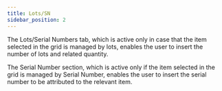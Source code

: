 ```yaml
---
title: Lots/SN
sidebar_position: 2
---
```


The Lots/Serial Numbers tab, which is active only in case that the item selected in the grid is managed by lots, enables the user to insert the number of lots and related quantity.

The Serial Number section, which is active only if the item selected in the grid is managed by Serial Number, enables the user to insert the serial number to be attributed to the relevant item. 






